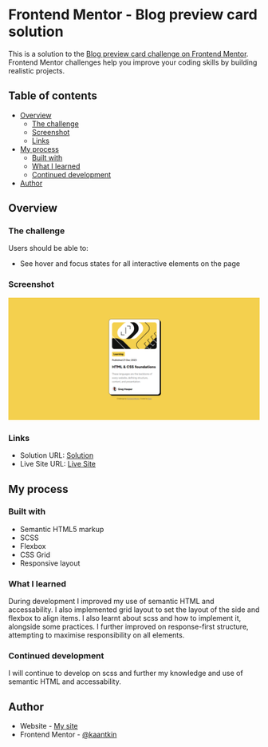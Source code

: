 # Frontend Mentor - Blog preview card solution

This is a solution to the [Blog preview card challenge on Frontend Mentor](https://www.frontendmentor.io/challenges/blog-preview-card-ckPaj01IcS). Frontend Mentor challenges help you improve your coding skills by building realistic projects. 

## Table of contents

- [Overview](#overview)
  - [The challenge](#the-challenge)
  - [Screenshot](#screenshot)
  - [Links](#links)
- [My process](#my-process)
  - [Built with](#built-with)
  - [What I learned](#what-i-learned)
  - [Continued development](#continued-development)
- [Author](#author)


## Overview

### The challenge

Users should be able to:

- See hover and focus states for all interactive elements on the page

### Screenshot

![](./design/solution-ss.png)

### Links

- Solution URL: [Solution](https://www.frontendmentor.io/solutions/responsive-solution-using-scss-flexbox-grid-_vpqzuemcn)
- Live Site URL: [Live Site](https://kaantkin.github.io/Blog-Preview-Card-FM/)

## My process

### Built with

- Semantic HTML5 markup
- SCSS
- Flexbox
- CSS Grid
- Responsive layout

### What I learned

During development I improved my use of semantic HTML and accessability. I also implemented grid layout to set the layout of the side and flexbox to align items. I also learnt about scss and how to implement it, alongside some practices. I further improved on response-first structure, attempting to maximise responsibility on all elements.

### Continued development

I will continue to develop on scss and further my knowledge and use of semantic HTML and accessability.

## Author

- Website - [My site](https://kaantkin.github.io)
- Frontend Mentor - [@kaantkin](https://www.frontendmentor.io/profile/kaantkin)